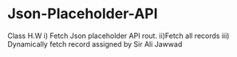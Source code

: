 # Json-Placeholder-API
Class H.W i) Fetch Json placeholder API rout. ii)Fetch all records iii) Dynamically fetch record assigned by Sir Ali Jawwad
